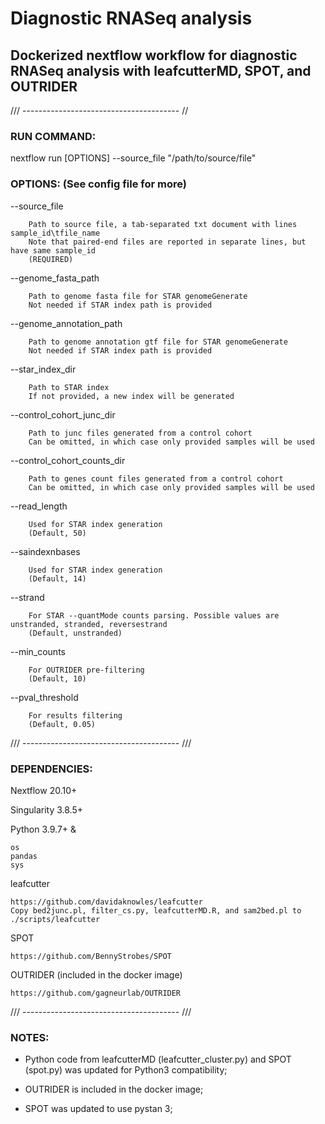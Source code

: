 # Diagnostic RNASeq analysis
## Dockerized nextflow workflow for diagnostic RNASeq analysis with leafcutterMD, SPOT, and OUTRIDER

/// --------------------------------------- //

### RUN COMMAND:

nextflow run [OPTIONS] --source_file "/path/to/source/file"

### OPTIONS: (See config file for more)

--source_file

		Path to source file, a tab-separated txt document with lines sample_id\tfile_name
		Note that paired-end files are reported in separate lines, but have same sample_id
		(REQUIRED)

--genome_fasta_path

		Path to genome fasta file for STAR genomeGenerate
		Not needed if STAR index path is provided

--genome_annotation_path

		Path to genome annotation gtf file for STAR genomeGenerate
		Not needed if STAR index path is provided

--star_index_dir

		Path to STAR index
		If not provided, a new index will be generated

--control_cohort_junc_dir

		Path to junc files generated from a control cohort
		Can be omitted, in which case only provided samples will be used

--control_cohort_counts_dir

		Path to genes count files generated from a control cohort
		Can be omitted, in which case only provided samples will be used

--read_length

		Used for STAR index generation
		(Default, 50)

--saindexnbases

		Used for STAR index generation
		(Default, 14)

--strand

		For STAR --quantMode counts parsing. Possible values are unstranded, stranded, reversestrand
		(Default, unstranded)

--min_counts

		For OUTRIDER pre-filtering
		(Default, 10)

--pval_threshold

		For results filtering
		(Default, 0.05)

/// --------------------------------------- ///

### DEPENDENCIES:

Nextflow 20.10+

Singularity 3.8.5+

Python 3.9.7+ &

	os
	pandas
	sys

leafcutter

	https://github.com/davidaknowles/leafcutter
	Copy bed2junc.pl, filter_cs.py, leafcutterMD.R, and sam2bed.pl to ./scripts/leafcutter

SPOT

	https://github.com/BennyStrobes/SPOT

OUTRIDER (included in the docker image)

	https://github.com/gagneurlab/OUTRIDER

/// --------------------------------------- ///

### NOTES:

- Python code from leafcutterMD (leafcutter_cluster.py) and SPOT (spot.py) was updated for Python3 compatibility;

- OUTRIDER is included in the docker image;

- SPOT was updated to use pystan 3;
